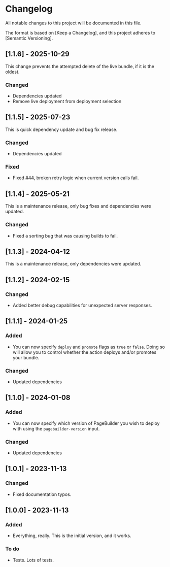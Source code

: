 # Changelog

All notable changes to this project will be documented in this file.

The format is based on [Keep a Changelog],
and this project adheres to [Semantic Versioning].

## [1.1.6] - 2025-10-29

This change prevents the attempted delete of the live bundle, if it is the oldest.

### Changed

- Dependencies updated
- Remove live deployment from deployment selection

## [1.1.5] - 2025-07-23

This is quick dependency update and bug fix release.

### Changed

- Dependencies updated

### Fixed

- Fixed [#44](https://github.com/arcxp/deploy-action/issues/44), broken retry logic when current version calls fail.

## [1.1.4] - 2025-05-21

This is a maintenance release, only bug fixes and dependencies were updated.

### Changed

- Fixed a sorting bug that was causing builds to fail.

## [1.1.3] - 2024-04-12

This is a maintenance release, only dependencies were updated.

## [1.1.2] - 2024-02-15

### Changed

- Added better debug capabilities for unexpected server responses.

## [1.1.1] - 2024-01-25

### Added

- You can now specify `deploy` and `promote` flags as `true` or `false`. Doing so will allow you to control whether the action deploys and/or promotes your bundle.

### Changed

- Updated dependencies

## [1.1.0] - 2024-01-08

### Added

- You can now specify which version of PageBuilder you wish to deploy with using the `pagebuilder-version` input.

### Changed

- Updated dependencies

## [1.0.1] - 2023-11-13

### Changed

- Fixed documentation typos.

## [1.0.0] - 2023-11-13

### Added

- Everything, really. This is the initial version, and it works.

### To do

- Tests. Lots of tests.
